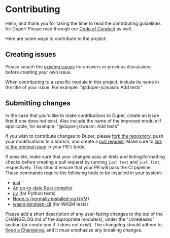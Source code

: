 # Contributing

Hello, and thank you for taking the time to read the contributing guidelines for Duper! Please read through our [Code of Conduct](./CODE_OF_CONDUCT.md) as well.

Here are some ways to contribute to the project:

## Creating issues

Please search the [existing issues](https://github.com/EpicEric/duper/issues) for answers or previous discussions before creating your own issue.

When contributing to a specific module in this project, include its name in the title of your issue. For example: "@duper-js/wasm: Add tests"

## Submitting changes

In the case that you'd like to make contributions to Duper, create an issue first if one does not exist. Also include the name of the improved module if applicable, for example: "@duper-js/wasm: Add tests"

If you wish to contribute changes to Duper, please [fork the repository](https://github.com/EpicEric/duper/fork), push your modifications to a branch, and create a [pull request](https://github.com/EpicEric/duper/compare). Make sure to [link to the original issue](https://docs.github.com/en/issues/tracking-your-work-with-issues/using-issues/linking-a-pull-request-to-an-issue#linking-a-pull-request-to-an-issue-using-a-keyword) in your PR's body.

If possible, make sure that your changes pass all tests and linting/formatting checks before creating a pull request by running `just test` and `just lint`, respectively. This should ensure that your PR will pass the CI pipeline. These commands require the following tools to be installed in your system:

- [just](https://github.com/casey/just)
- [An up-to-date Rust compiler](https://rustup.rs/)
- [uv](https://docs.astral.sh/uv/) (for Python tests)
- [Node.js (normally installed via NVM)](https://github.com/nvm-sh/nvm)
- [wasm-bindgen-cli](https://github.com/wasm-bindgen/wasm-bindgen/) (for WASM tests)

Please add a short description of any user-facing changes to the top of the CHANGELOG.md of the appropriate module(s), under the "Unreleased" section (or create one if it does not exist). The changelog should adhere to [Keep a Changelog](https://keepachangelog.com/en/1.1.0/), and it must emphasize any breaking changes.
